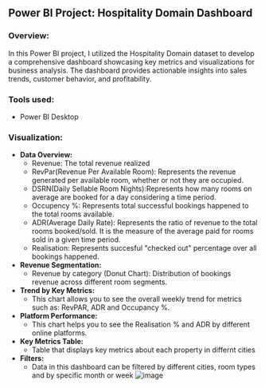 ## Power BI Project: Hospitality Domain Dashboard

### Overview:
In this Power BI project, I utilized the Hospitality Domain dataset to develop a comprehensive dashboard showcasing key metrics and visualizations for business analysis. The dashboard provides actionable insights into sales trends, customer behavior, and profitability.

### Tools used:
- Power BI Desktop

### Visualization:
- **Data Overview:**
    - Revenue: The total revenue realized
    - RevPar(Revenue Per Available Room): Represents the revenue generated per available room, whether or not they are occupied.
    - DSRN(Daily Sellable Room Nights):Represents how many rooms on average are booked for a day considering a time period.
    - Occupency %: Represents total successful bookings happened to the 
total rooms available.
    - ADR(Average Daily Rate): Represents the ratio of revenue to the total rooms booked/sold. 
It is the measure of the average paid for rooms sold in a given time period.
    - Realisation: Represents succesful "checked out" percentage over all bookings happened.
- **Revenue Segmentation:**
    - Revenue by category (Donut Chart): Distribution of bookings revenue across different room segments.
- **Trend by Key Metrics:**
    - This chart allows you to see the overall weekly trend for metrics such as: RevPAR, ADR and Occupancy %.
- **Platform Performance:**
    - This chart helps you to see the Realisation % and ADR by different online platforms.
- **Key Metrics Table:**
    - Table that displays key metrics about each property in differnt cities
- **Filters:**
    - Data in this dashboard can be filtered by different cities, room types and by specific month or week
 ![image](https://github.com/user-attachments/assets/1589d223-e38f-45c3-963d-c16efab366ea)
